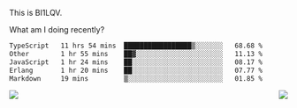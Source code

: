 This is BI1LQV.

What am I doing recently?

<!--START_SECTION:waka-->

```txt
TypeScript   11 hrs 54 mins  █████████████████▒░░░░░░░   68.68 %
Other        1 hr 55 mins    ██▓░░░░░░░░░░░░░░░░░░░░░░   11.13 %
JavaScript   1 hr 24 mins    ██░░░░░░░░░░░░░░░░░░░░░░░   08.17 %
Erlang       1 hr 20 mins    ██░░░░░░░░░░░░░░░░░░░░░░░   07.77 %
Markdown     19 mins         ▒░░░░░░░░░░░░░░░░░░░░░░░░   01.85 %
```

<!--END_SECTION:waka-->
<img align="right" src="https://github-readme-stats.vercel.app/api?username=bi1lqv&show_icons=true&count_private=true">

<img src="https://metrics.lecoq.io/bi1lqv?template=classic&base.activity=0&base.community=0&base.repositories=0&base.metadata=0&isocalendar=1&base=header%2C%20activity%2C%20community%2C%20repositories%2C%20metadata&base.indepth=false&base.hireable=false&isocalendar=false&isocalendar.duration=full-year&config.timezone=Asia%2FShanghai">
